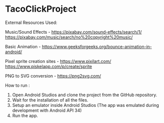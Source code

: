 # TacoClickProject

External Resources Used:

Music/Sound Effects - https://pixabay.com/sound-effects/search/1/ 
                      https://pixabay.com/music/search/no%20copyright%20music/
        
Basic Animation - https://www.geeksforgeeks.org/bounce-animation-in-android/

Pixel sprite creation sites - https://www.pixilart.com/
                              https://www.piskelapp.com/p/create/sprite
                              
PNG to SVG conversion - https://png2svg.com/

How to run :

1. Open Android Studios and clone the project from the GitHub repository.
2. Wait for the installation of all the files.
3. Setup an emulator inside Android Studios (The app was emulated during development with Android API 34)
4. Run the app.


